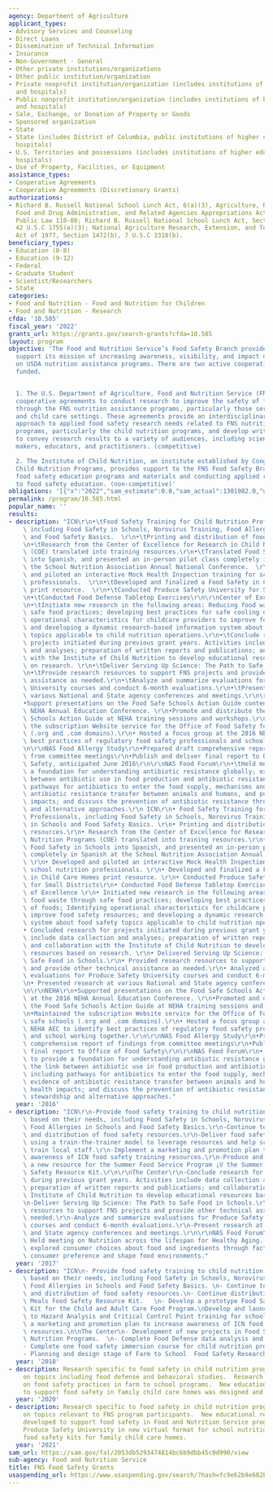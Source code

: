 ```yaml
---
agency: Department of Agriculture
applicant_types:
- Advisory Services and Counseling
- Direct Loans
- Dissemination of Technical Information
- Insurance
- Non-Government - General
- Other private institutions/organizations
- Other public institution/organization
- Private nonprofit institution/organization (includes institutions of higher education
  and hospitals)
- Public nonprofit institution/organization (includes institutions of higher education
  and hospitals)
- Sale, Exchange, or Donation of Property or Goods
- Sponsored organization
- State
- State (includes District of Columbia, public institutions of higher education and
  hospitals)
- U.S. Territories and possessions (includes institutions of higher education and
  hospitals)
- Use of Property, Facilities, or Equipment
assistance_types:
- Cooperative Agreements
- Cooperative Agreements (Discretionary Grants)
authorizations:
- Richard B. Russell National School Lunch Act, 6(a)(3), Agriculture, Rural Development,
  Food and Drug Administration, and Related Agencies Appropriations Act, 2010, 2010,
  Public Law 110-80; Richard B. Russell National School Lunch Act, Section 6(a)(3),
  42 U.S.C 1755(a)(3); National Agriculture Research, Extension, and Teaching Policy
  Act of 1977, Section 1472(b), 7 U.S.C 3318(b).
beneficiary_types:
- Education (0-8)
- Education (9-12)
- Federal
- Graduate Student
- Scientist/Researchers
- State
categories:
- Food and Nutrition - Food and Nutrition for Children
- Food and Nutrition - Research
cfda: '10.585'
fiscal_year: '2022'
grants_url: https://grants.gov/search-grants?cfda=10.585
layout: program
objective: 'The Food and Nutrition Service’s Food Safety Branch provides funding to
  support its mission of increasing awareness, visibility, and impact of food safety
  on USDA nutrition assistance programs. There are two active cooperative agreements
  funded.


  1. The U.S. Department of Agriculture, Food and Nutrition Service (FNS) establishes
  cooperative agreements to conduct research to improve the safety of foods provided
  through the FNS nutrition assistance programs, particularly those served in schools
  and child care settings. These agreements provide an interdisciplinary and timely
  approach to applied food safety research needs related to FNS nutrition assistance
  programs, particularly the child nutrition programs, and develop written communications
  to convey research results to a variety of audiences, including scientists, policy
  makers, educators, and practitioners. (competitive)

  2. The Institute of Child Nutrition, an institute established by Congress to support
  Child Nutrition Programs, provides support to the FNS Food Safety Branch for developing
  food safety education programs and materials and conducting applied research related
  to food safety education. (non-competitive)'
obligations: '[{"x":"2022","sam_estimate":0.0,"sam_actual":1301982.0,"usa_spending_actual":979935.72},{"x":"2023","sam_estimate":1575000.0,"sam_actual":0.0,"usa_spending_actual":1973083.0},{"x":"2024","sam_estimate":1350000.0,"sam_actual":0.0,"usa_spending_actual":642788.45}]'
permalink: /program/10.585.html
popular_name: ''
results:
- description: "ICN\r\n•\tFood Safety Training for Child Nutrition Professionals,\
    \ including Food Safety in Schools, Norovirus Training, Food Allergies in Schools\
    \ and Food Safety Basics.  \r\n•\tPrinting and distribution of food safety resources.\r\
    \n•\tResearch from the Center of Excellence for Research in Child Nutrition Programs\
    \ (COE) translated into training resources.\r\n•\tTranslated Food Safety in Schools\
    \ into Spanish, and presented an in-person pilot class completely in Spanish at\
    \ the School Nutrition Association Annual National Conference.  \r\n•\tDeveloped\
    \ and piloted an interactive Mock Health Inspection training for school nutrition\
    \ professionals.  \r\n•\tDeveloped and finalized a Food Safety in Child Care Homes\
    \ print resource.  \r\n•\tConducted Produce Safety University for Small Districts\r\
    \n•\tConducted Food Defense Tabletop Exercises\r\n\r\nCenter of Excellence  \r\
    \n•\tInitiate new research in the following areas: Reducing food waste through\
    \ safe food practices; developing best practices for safe cooling of foods; Identifying\
    \ operational characteristics for childcare providers to improve food safety resources;\
    \ and developing a dynamic research-based information system about food safety\
    \ topics applicable to child nutrition operations.\r\n•\tConclude research for\
    \ projects initiated during previous grant years. Activities include data collection\
    \ and analyses; preparation of written reports and publications; and collaboration\
    \ with the Institute of Child Nutrition to develop educational resources based\
    \ on research. \r\n•\tDeliver Serving Up Science: The Path to Safe Food in Schools.\r\
    \n•\tProvide research resources to support FNS projects and provide other technical\
    \ assistance as needed.\r\n•\tAnalyze and summarize evaluations for Produce Safety\
    \ University courses and conduct 6-month evaluations.\r\n•\tPresent research at\
    \ various National and State agency conferences and meetings.\r\n\r\nNEHA\r\n\
    •Support presentations on the Food Safe Schools Action Guide content at the 2016\
    \ NEHA Annual Education Conference. \r\n•Promote and distribute the Food Safe\
    \ Schools Action Guide at NEHA training sessions and workshops.\r\n•Maintained\
    \ the subscription Website service for the Office of Food Safety food safe schools\
    \ (.org and .com domains).\r\n• Hosted a focus group at the 2016 NEHA AEC to identify\
    \ best practices of regulatory food safety professionals and school working together.\r\
    \n\r\nNAS Food Allergy Study\r\n•Prepared draft comprehensive report of findings\
    \ from committee meetings\r\n•Publish and deliver final report to Office of Food\
    \ Safety, anticipated June 2016\r\n\r\nNAS Food Forum\r\n•\tHeld meeting to provide\
    \ a foundation for understanding antibiotic resistance globally; explore the link\
    \ between antibiotic use in food production and antibiotic resistance, including\
    \ pathways for antibiotics to enter the food supply, mechanisms and evidence of\
    \ antibiotic resistance transfer between animals and humans, and public health\
    \ impacts; and discuss the prevention of antibiotic resistance through stewardship\
    \ and alternative approaches.\r\n ICN\r\n• Food Safety Training for Child Nutrition\
    \ Professionals, including Food Safety in Schools, Norovirus Training, Food Allergies\
    \ in Schools and Food Safety Basics. \r\n• Printing and distribution of food safety\
    \ resources.\r\n• Research from the Center of Excellence for Research in Child\
    \ Nutrition Programs (COE) translated into training resources.\r\n• Translated\
    \ Food Safety in Schools into Spanish, and presented an in-person pilot class\
    \ completely in Spanish at the School Nutrition Association Annual National Conference.\
    \ \r\n• Developed and piloted an interactive Mock Health Inspection training for\
    \ school nutrition professionals. \r\n• Developed and finalized a Food Safety\
    \ in Child Care Homes print resource. \r\n• Conducted Produce Safety University\
    \ for Small Districts\r\n• Conducted Food Defense Tabletop Exercises\r\n\r\nCenter\
    \ of Excellence \r\n• Initiated new research in the following areas: Reducing\
    \ food waste through safe food practices; developing best practices for safe cooling\
    \ of foods; Identifying operational characteristics for childcare providers to\
    \ improve food safety resources; and developing a dynamic research-based information\
    \ system about food safety topics applicable to child nutrition operations.\r\n\
    • Concluded research for projects initiated during previous grant years. Activities\
    \ include data collection and analyses; preparation of written reports and publications;\
    \ and collaboration with the Institute of Child Nutrition to develop educational\
    \ resources based on research. \r\n• Delivered Serving Up Science: The Path to\
    \ Safe Food in Schools.\r\n• Provided research resources to support FNS projects\
    \ and provide other technical assistance as needed.\r\n• Analyzed and summarize\
    \ evaluations for Produce Safety University courses and conduct 6-month evaluations.\r\
    \n• Presented research at various National and State agency conferences and meetings.\r\
    \n\r\nNEHA\r\n•Supported presentations on the Food Safe Schools Action Guide content\
    \ at the 2016 NEHA Annual Education Conference. \r\n•Promoted and distributed\
    \ the Food Safe Schools Action Guide at NEHA training sessions and workshops.\r\
    \n•Maintained the subscription Website service for the Office of Food Safety food\
    \ safe schools (.org and .com domains).\r\n• Hosted a focus group at the 2016\
    \ NEHA AEC to identify best practices of regulatory food safety professionals\
    \ and school working together.\r\n\r\nNAS Food Allergy Study\r\n•Prepared draft\
    \ comprehensive report of findings from committee meetings\r\n•Published and deliver\
    \ final report to Office of Food Safety\r\n\r\nNAS Food Forum\r\n• Held meeting\
    \ to provide a foundation for understanding antibiotic resistance globally; explore\
    \ the link between antibiotic use in food production and antibiotic resistance,\
    \ including pathways for antibiotics to enter the food supply, mechanisms and\
    \ evidence of antibiotic resistance transfer between animals and humans, and public\
    \ health impacts; and discuss the prevention of antibiotic resistance through\
    \ stewardship and alternative approaches."
  year: '2016'
- description: "ICN\r\n-Provide food safety training to child nutrition professionals\
    \ based on their needs, including Food Safety in Schools, Norovirus Training,\
    \ Food Allergies in Schools and Food Safety Basics.\r\n-Continue to provide printing\
    \ and distribution of food safety resources.\r\n-Deliver food safety training\
    \ using a train-the-trainer model to leverage resources and help school districts\
    \ train local staff.\r\n-Implement a marketing and promotion plan to increase\
    \ awareness of ICN food safety training resources.\r\n-Produce and distribute\
    \ a new resource for the Summer Food Service Program ¡V the Summer Meals Food\
    \ Safety Resource Kit.\r\n\r\nThe Center\r\n-Conclude research for projects initiated\
    \ during previous grant years. Activities include data collection and analysis;\
    \ preparation of written reports and publications; and collaboration with the\
    \ Institute of Child Nutrition to develop educational resources based on research.\r\
    \n-Deliver Serving Up Science: The Path to Safe Food in Schools.\r\n-Provide research\
    \ resources to support FNS projects and provide other technical assistance as\
    \ needed.\r\n-Analyze and summarize evaluations for Produce Safety University\
    \ courses and conduct 6-month evaluations.\r\n-Present research at various National\
    \ and State agency conferences and meetings.\r\n\r\nNAS Food Forum\r\n\r\n„X-\
    \ Held meeting on Nutrition across the lifespan for Healthy Aging.  The meeting\
    \ explored consumer choices about food and ingredients through factors that drive\
    \ consumer preference and shape food environments."
  year: '2017'
- description: "ICN\n- Provide food safety training to child nutrition professionals\
    \ based on their needs, including Food Safety in Schools, Norovirus Training,\
    \ Food Allergies in Schools and Food Safety Basics. \n- Continue to provide printing\
    \ and distribution of food safety resources.\n- Continue distribution of the Summer\
    \ Meals Food Safety Resource Kit.   \n- Develop a prototype Food Safety Resource\
    \ Kit for the Child and Adult Care Food Program.\nDevelop and launch online introduction\
    \ to Hazard Analysis and Critical Control Point training for schools.\n- Implement\
    \ a marketing and promotion plan to increase awareness of ICN food safety training\
    \ resources.\n\nThe Center\n- Development of new projects in Food Safety in Child\
    \ Nutrition Programs.  \n- Complete Food Defense data analysis and reporting.\n\
    - Complete one food safety immersion course for child nutrition professionals.\n\
    - Planning and design stage of Farm to School  Food Safety Research Project."
  year: '2018'
- description: Research specific to food safety in child nutrition programs was published
    on topics including food defense and behavioral studies.  Research was initiated
    on food safety practices in farm to school programs.  New educational resources
    to support food safety in family child care homes was designed and prototyped.
  year: '2020'
- description: Research specific to food safety in child nutrition programs was published
    on topics relevant to FNS program participants.  New educational resources were
    developed to support food safety in Food and Nutrition Service programs.  Delivered
    Produce Safety University in new virtual format for school nutrition professionals.  Distributed
    food safety kits for family child care homes.
  year: '2021'
sam_url: https://sam.gov/fal/2053db5293474814bc6b9dbb45c0d990/view
sub-agency: Food and Nutrition Service
title: FNS Food Safety Grants
usaspending_url: https://www.usaspending.gov/search/?hash=fc9e62b9e682bdad21e924a9111a9d83
---
```

